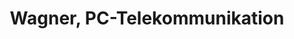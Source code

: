 ---
title: "Wagner, PC-Telekommunikation"
url: /kaifenheim/wagner-pc-telekommunikation/
shop: Computer
---
